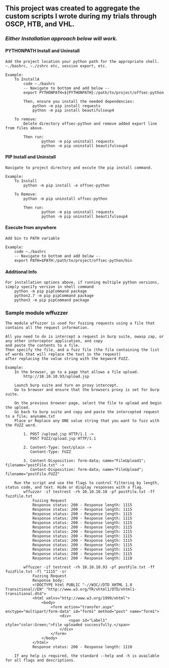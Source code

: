 ## __This project was created to aggregate the custom scripts I wrote during my trials through OSCP, HTB, and VHL.__ ##

### *Either Installation approach below will work.* ###

#### PYTHONPATH Install and Uninstall ####
    Add the project location your python path for the appropriate shell.
    ~./bashrc, ~./zshrc etc, session export, etc.
    
    Example:
        To InstallA
            code ~./bashrc
            -- Navigate to bottom and add below --
            export PYTHONPATH=${PYTHONPATH}:/path/to/project/offsec-python

            Then, ensure you install the needed dependencies:
                python -m pip install requests
                python -m pip install beautifulsoup4
        
        To remove:
            Delete directory offsec-python and remove added export line from files above.
        
            Then run:
                    python -m pip uninstall requests
                    python -m pip uninstall beautifulsoup4

#### PIP Install and Uninstall ####
    Navigate to project directory and excute the pip install command.

    Example:
        To Install
            python -m pip install -e offsec-python
        
        To Remove:
            python -m pip uninstall offsec-python 
        
            Then run:
                    python -m pip uninstall requests
                    python -m pip uninstall beautifulsoup4

#### Execute from anywhere ####
    Add bin to PATH variable

    Example:
        code ~./bashrc
        -- Navigate to bottom and add below --
        export PATH=$PATH:/path/to/project/offsec-python/bin

#### Additional Info ####
    For installation options above, if running multiple python versions, simply specify version in shell command
        python -m pip pipCommand package
        python2.7 -m pip pipCommand package
        python3 -m pip pipCommand package


### Sample module wffuzzer ###
    The module wffuzzer is used for fuzzing requests using a file that contains all the request information.
    
    All you need to do is intercept a request in burp suite, owasp zap, or any other interceptor application, and copy
    and paste the contents to a file.
    Then specify the file, and a fuzz file (the file containing the list of words that will replace the text in the request) 
    after replacing the value string with the keyword FUZZ.

    Example:
        In the browser, go to a page that allows a file upload.
            http://10.10.10.93/upload.jsp

        Launch burp suite and turn on proxy intercept.
        Go to browser and ensure that the browsers proxy is set for burp suite.
        
        On the previous browser page, select the file to upload and begin the upload.
        Go back to burp suite and copy and paste the intercepted request to a file; anyname.txt
        Place or Replace any ONE value string that you want to fuzz with the FUZZ word.

            1. POST /upload.jsp HTTP/1.1 -> 
               POST FUZZ/upload.jsp HTTP/1.1

            2. Content-Type: text/plain -> 
               Content-Type: FUZZ

            3. Content-Disposition: form-data; name="FileUpload1"; filename="postFile.txt" -> 
               Content-Disposition: form-data; name="FileUpload"; filename="postFile.FUZZ"
        
        Run the script and use the flags to control filtering by length, status code, and text. Hide or display responses with a flag.
            wffuzzer -if testrest -rh 10.10.10.10 -pf postFile.txt -ff fuzzFile.txt                    
                Fuzzing Request
                Response status: 200 - Response length: 1115
                Response status: 200 - Response length: 1115
                Response status: 200 - Response length: 1115
                Response status: 200 - Response length: 1115
                Response status: 200 - Response length: 1115
                Response status: 200 - Response length: 1115
                Response status: 200 - Response length: 1115
                Response status: 200 - Response length: 1115
                Response status: 200 - Response length: 1115
                Response status: 200 - Response length: 1115
                Response status: 200 - Response length: 1115
                Response status: 200 - Response length: 1115
                Response status: 200 - Response length: 1110
            
            wffuzzer -if testrest -rh 10.10.10.93 -pf postFile.txt -ff fuzzFile.txt -fl "1115" -sr
                Fuzzing Request
                Response body: 
                <!DOCTYPE html PUBLIC "-//W3C//DTD XHTML 1.0 Transitional//EN" "http://www.w3.org/TR/xhtml1/DTD/xhtml1-transitional.dtd">
                <html xmlns="http://www.w3.org/1999/xhtml">
                    <body>
                        <form action="transfer.aspx" enctype="multipart/form-data" id="form1" method="post" name="form1">
                            <div>
                                <span id="Label1" style="color:Green;">File uploaded successfully.</span>
                            </div>
                        </form>
                    </body>
                </html>
                Response status: 200 - Response length: 1110

        If any help is required, the standard --help and -h is available for all flags and descriptions.